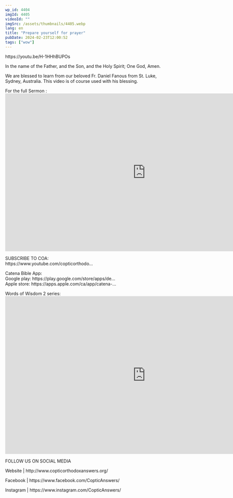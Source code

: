 ```yaml
---
wp_id: 4404
imgId: 4405
videoId: ""
imgSrc: /assets/thumbnails/4405.webp
lang: en
title: "Prepare yourself for prayer"
pubDate: 2024-02-23T12:00:52
tags: ["wow"]
---
```


<p>https://youtu.be/H-1HHhBUPOs</p>
<p>In the name of the Father, and the Son, and the Holy Spirit; One God, Amen.</p>
<p>We are blessed to learn from our beloved Fr. Daniel Fanous from St. Luke, Sydney, Australia. This video is of course used with his blessing.</p>

<p>For the full Sermon :<br />
<iframe loading="lazy" title="COA Live Lecture and Q&amp;A (04-26-2020) Fr Daniel Fanous -- &quot;Prayer, Communion, and Intimacy&quot;" width="900" height="506" src="https://www.youtube.com/embed/lAArhVOaAPk?feature=oembed" frameborder="0" allow="accelerometer; autoplay; clipboard-write; encrypted-media; gyroscope; picture-in-picture; web-share" allowfullscreen></iframe></p>
<p>SUBSCRIBE TO COA:<br />
https://www.youtube.com/copticorthodo​&#8230;</p>
<p>Catena Bible App:<br />
Google play: https://play.google.com/store/apps/de&#8230;​<br />
Apple store: https://apps.apple.com/ca/app/catena-​​&#8230;</p>
<p>Words of Wisdom 2 series:<br />
<iframe loading="lazy" title="Be my instructor, O Lord Meditation on Tuesday of Holy Pascha." width="900" height="506" src="https://www.youtube.com/embed/YrcJkpmGbec?list=PLA20bNyz8F1DWwPAaKKwnEtNmB4URhPL4" frameborder="0" allow="accelerometer; autoplay; clipboard-write; encrypted-media; gyroscope; picture-in-picture; web-share" allowfullscreen></iframe></p>
<p>FOLLOW US ON SOCIAL MEDIA</p>
<p>Website | http://www.copticorthodoxanswers.org/​</p>
<p>Facebook | https://www.facebook.com/CopticAnswers/​</p>
<p>Instagram | https://www.instagram.com/CopticAnswers/</p>
